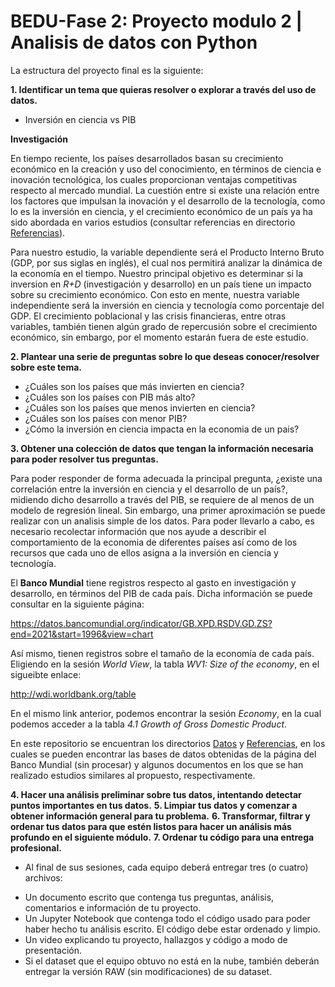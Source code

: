 # BEDU-Fase 2: Proyecto modulo 2 | Analisis de datos con Python

La estructura del proyecto final es la siguiente:

**1. Identificar un tema que quieras resolver o explorar a través del uso de datos.**

- Inversión en ciencia vs PIB 

**Investigación**

En tiempo reciente, los países desarrollados basan su crecimiento económico en la creación y uso del conocimiento, en términos de ciencia e inovación tecnológica, los cuales proporcionan ventajas competitivas respecto al mercado mundial. La cuestión entre si existe una relación entre los factores que impulsan la inovación y el desarrollo de la tecnología, como lo es la inversión en ciencia, y el crecimiento económico de un país ya ha sido abordada en varios estudios (consultar referencias en directorio [Referencias](https://github.com/MiguelSP8/BEDU_Proyecto_Modulo_Python/tree/main/Referencias)). 

Para nuestro estudio, la variable dependiente será el Producto Interno Bruto (GDP, por sus siglas en inglés), el cual nos permitirá analizar la dinámica de la economía en el tiempo. Nuestro principal objetivo es determinar si la inversion en *R+D* (investigación y desarrollo) en un país tiene un impacto sobre su crecimiento económico. Con esto en mente, nuestra variable independiente será la inversión en ciencia y tecnología como porcentaje del GDP. El crecimiento poblacional y las crisis financieras, entre otras variables, también tienen algún grado de repercusión sobre el crecimiento económico, sin embargo, por el momento estarán fuera de este estudio.

**2. Plantear una serie de preguntas sobre lo que deseas conocer/resolver sobre este tema.**

- ¿Cuáles son los países que más invierten en ciencia?
- ¿Cuáles son los países con PIB más alto?
- ¿Cuáles son los países que menos invierten en ciencia?
- ¿Cuáles son los países con menor PIB?
- ¿Cómo la inversión en ciencia impacta en la economia de un pais?

**3. Obtener una colección de datos que tengan la información necesaria para poder resolver tus preguntas.**

Para poder responder de forma adecuada la principal pregunta, ¿existe una correlación entre la inversión en ciencia y el desarrollo de un país?, midiendo dicho desarrollo a través del PIB, se requiere de al menos de un modelo de regresión lineal. Sin embargo, una primer aproximación se puede realizar con un analisis simple de los datos. Para poder llevarlo a cabo, es necesario recolectar información que nos ayude a describir el comportamiento de la economia de diferentes países así como de los recursos que cada uno de ellos asigna a la inversión en ciencia y tecnología.

El **Banco Mundial** tiene registros respecto al gasto en investigación y desarrollo, en términos del PIB de cada país. Dicha información se puede consultar en la siguiente página:

https://datos.bancomundial.org/indicator/GB.XPD.RSDV.GD.ZS?end=2021&start=1996&view=chart

Así mismo, tienen registros sobre el tamaño de la economía de cada país. Eligiendo en la sesión *World View*, la tabla *WV1: Size of the economy*, en el sigueibte enlace:

http://wdi.worldbank.org/table

En el mismo link anterior, podemos encontrar la sesión *Economy*, en la cual podemos acceder a la tabla *4.1 Growth of Gross Domestic Product*.

En este repositorio se encuentran los directorios [Datos](https://github.com/MiguelSP8/BEDU_Proyecto_Modulo_Python/tree/main/Datos) y [Referencias](https://github.com/MiguelSP8/BEDU_Proyecto_Modulo_Python/tree/main/Referencias), en los cuales se pueden encontrar las bases de datos obtenidas de la página del Banco Mundial (sin procesar) y algunos documentos en los que se han realizado estudios similares al propuesto, respectivamente.

**4.  Hacer una análisis preliminar sobre tus datos, intentando detectar puntos importantes en tus datos.**
**5. Limpiar tus datos y comenzar a obtener información general para tu problema.**
**6. Transformar, filtrar y ordenar tus datos para que estén listos para hacer un análisis más profundo en el siguiente módulo.**
**7. Ordenar tu código para una entrega profesional.**

* Al final de sus sesiones, cada equipo deberá entregar tres (o cuatro) archivos:
- Un documento escrito que contenga tus preguntas, análisis, comentarios e información de tu proyecto.
- Un Jupyter Notebook que contenga todo el código usado para poder haber hecho tu análisis escrito. El código debe estar ordenado y limpio.
- Un video explicando tu proyecto, hallazgos y código a modo de presentación.
- Si el dataset que el equipo obtuvo no está en la nube, también deberán entregar la versión RAW (sin modificaciones) de su dataset.
